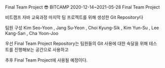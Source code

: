 Final Team Project 😎
BITCAMP 2020-12-14~2021-05-28 Final Team Project

비트캠프 자바 교육과정 마지막 팀 프로젝트를 위해 생성한 Git Repository다

팀원 구성 Kim Seo-Yoon , Jang Su-Yeon , Choi Kyung-Sik , Kim Yun-Su , Lee Kang-San , Cha Yoon-Joo

우선 Final Team Project Repository는 팀원들의 Git 사용에 대한 숙달을 위해 테스트를 진행해보는 공간으로 사용하고

추후 Final Team Project에 사용될 예정이다.
